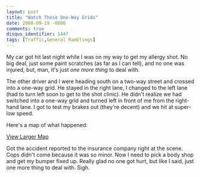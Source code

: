 ```yaml
---
layout: post
title: "Watch Those One-Way Grids"
date: 2008-09-19 -0800
comments: true
disqus_identifier: 1447
tags: [Traffic,General Ramblings]
---
```

My car got hit last night while I was on my way to get my allergy shot.
No big deal, just some paint scratches (as far as I can tell), and no
one was injured, but, man, it's just *one more thing* to deal with.

The other driver and I were heading south on a two-way street and
crossed into a one-way grid. He stayed in the right lane, I changed to
the left lane (had to turn left soon to get to the shot clinic). He
didn't realize we had switched into a one-way grid and turned left in
front of me from the right-hand lane. I got to test my brakes out
(they're decent) and we hit at super-low speed.

Here's a map of what happened:


 [View Larger
Map](http://maps.google.com/maps/ms?ie=UTF8&hl=en&msa=0&t=k&msid=117555518006850959910.00045740b4883e1f2ba1b&ll=45.523495,-122.982379&spn=0.001315,0.00228&z=18&source=embed)

Got the accident reported to the insurance company right at the scene.
Cops didn't come because it was so minor. Now I need to pick a body shop
and get my bumper fixed up. Really glad no one got hurt, but like I
said, just one more thing to deal with. Sigh.

